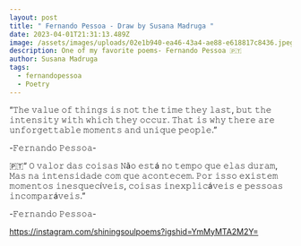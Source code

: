 ```yaml
---
layout: post
title: " Fernando Pessoa - Draw by Susana Madruga "
date: 2023-04-01T21:31:13.489Z
image: /assets/images/uploads/02e1b940-ea46-43a4-ae88-e618817c8436.jpeg
description: One of my favorite poems- Fernando Pessoa 🇵🇹
author: Susana Madruga
tags:
  - fernandopessoa
  - Poetry
---
```

“𝚃𝚑𝚎 𝚟𝚊𝚕𝚞𝚎 𝚘𝚏 𝚝𝚑𝚒𝚗𝚐𝚜 𝚒𝚜 𝚗𝚘𝚝 𝚝𝚑𝚎 𝚝𝚒𝚖𝚎 𝚝𝚑𝚎𝚢 𝚕𝚊𝚜𝚝, 𝚋𝚞𝚝 𝚝𝚑𝚎 𝚒𝚗𝚝𝚎𝚗𝚜𝚒𝚝𝚢 𝚠𝚒𝚝𝚑 𝚠𝚑𝚒𝚌𝚑 𝚝𝚑𝚎𝚢 𝚘𝚌𝚌𝚞𝚛. 𝚃𝚑𝚊𝚝 𝚒𝚜 𝚠𝚑𝚢 𝚝𝚑𝚎𝚛𝚎 𝚊𝚛𝚎 𝚞𝚗𝚏𝚘𝚛𝚐𝚎𝚝𝚝𝚊𝚋𝚕𝚎 𝚖𝚘𝚖𝚎𝚗𝚝𝚜 𝚊𝚗𝚍 𝚞𝚗𝚒𝚚𝚞𝚎 𝚙𝚎𝚘𝚙𝚕𝚎.”

\-𝙵𝚎𝚛𝚗𝚊𝚗𝚍𝚘 𝙿𝚎𝚜𝚜𝚘𝚊- 

🇵🇹“ 𝙾 𝚟𝚊𝚕𝚘𝚛 𝚍𝚊𝚜 𝚌𝚘𝚒𝚜𝚊𝚜
𝙽ã𝚘 𝚎𝚜𝚝á 𝚗𝚘 𝚝𝚎𝚖𝚙𝚘 𝚚𝚞𝚎 𝚎𝚕𝚊𝚜 𝚍𝚞𝚛𝚊𝚖,
𝙼𝚊𝚜 𝚗𝚊 𝚒𝚗𝚝𝚎𝚗𝚜𝚒𝚍𝚊𝚍𝚎 𝚌𝚘𝚖 𝚚𝚞𝚎 𝚊𝚌𝚘𝚗𝚝𝚎𝚌𝚎𝚖.
𝙿𝚘𝚛 𝚒𝚜𝚜𝚘 𝚎𝚡𝚒𝚜𝚝𝚎𝚖 𝚖𝚘𝚖𝚎𝚗𝚝𝚘𝚜 𝚒𝚗𝚎𝚜𝚚𝚞𝚎𝚌í𝚟𝚎𝚒𝚜, 𝚌𝚘𝚒𝚜𝚊𝚜 𝚒𝚗𝚎𝚡𝚙𝚕𝚒𝚌á𝚟𝚎𝚒𝚜 𝚎 𝚙𝚎𝚜𝚜𝚘𝚊𝚜 𝚒𝚗𝚌𝚘𝚖𝚙𝚊𝚛á𝚟𝚎𝚒𝚜.”

\-𝙵𝚎𝚛𝚗𝚊𝚗𝚍𝚘 𝙿𝚎𝚜𝚜𝚘𝚊- 

<https://instagram.com/shiningsoulpoems?igshid=YmMyMTA2M2Y=>